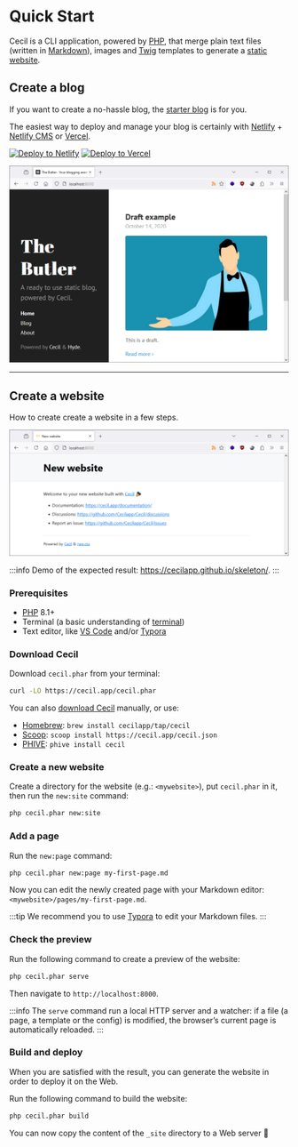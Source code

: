 <!--
description: "Create a new website and preview it locally."
date: 2020-12-19
updated: 2024-11-11
menu: home
-->
# Quick Start

Cecil is a CLI application, powered by [PHP](https://www.php.net), that merge plain text files (written in [Markdown](https://daringfireball.net/projects/markdown/)), images and [Twig](https://twig.symfony.com/) templates to generate a [static website](https://en.wikipedia.org/wiki/Static_web_page).

## Create a blog

If you want to create a no-hassle blog, the [starter blog](https://github.com/Cecilapp/the-butler#readme) is for you.

The easiest way to deploy and manage your blog is certainly with [Netlify](https://www.netlify.com) + [Netlify CMS](https://www.netlifycms.org) or [Vercel](https://vercel.com).

[![Deploy to Netlify](https://www.netlify.com/img/deploy/button.svg)](https://cecil.app/hosting/netlify/deploy/) [![Deploy to Vercel](https://vercel.com/button/default.svg)](https://cecil.app/hosting/vercel/deploy/)

[![New blog example](/docs/cecil-newblog.png)](https://github.com/Cecilapp/the-butler#readme)

----

## Create a website

How to create create a website in a few steps.

[![New website example](/docs/cecil-newsite.png)](https://cecilapp.github.io/skeleton/)

:::info
Demo of the expected result: <https://cecilapp.github.io/skeleton/>.
:::

### Prerequisites

- [PHP](https://php.net/manual/en/install.php) 8.1+
- Terminal (a basic understanding of [terminal](https://wikipedia.org/wiki/Terminal_emulator))
- Text editor, like [VS Code](https://code.visualstudio.com) and/or [Typora](https://typora.io)

### Download Cecil

Download `cecil.phar` from your terminal:

```bash
curl -LO https://cecil.app/cecil.phar
```

You can also [download Cecil](https://cecil.app/download/) manually, or use:

- [Homebrew](https://brew.sh): `brew install cecilapp/tap/cecil`
- [Scoop](https://scoop.sh): `scoop install https://cecil.app/cecil.json`
- [PHIVE](https://phar.io): `phive install cecil`

### Create a new website

Create a directory for the website (e.g.: `<mywebsite>`), put `cecil.phar` in it, then run the `new:site` command:

```bash
php cecil.phar new:site
```

### Add a page

Run the `new:page` command:

```bash
php cecil.phar new:page my-first-page.md
```

Now you can edit the newly created page with your Markdown editor: `<mywebsite>/pages/my-first-page.md`.

:::tip
We recommend you to use [Typora](https://www.typora.io) to edit your Markdown files.
:::

### Check the preview

Run the following command to create a preview of the website:

```bash
php cecil.phar serve
```

Then navigate to `http://localhost:8000`.

:::info
The `serve` command run a local HTTP server and a watcher: if a file (a page, a template or the config) is modified, the browser’s current page is automatically reloaded.
:::

### Build and deploy

When you are satisfied with the result, you can generate the website in order to deploy it on the Web.

Run the following command to build the website:

```bash
php cecil.phar build
```

You can now copy the content of the `_site` directory to a Web server 🎉
